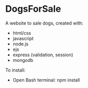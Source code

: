 # DogsForSale
A website to sale dogs, created with:
- html/css
- javascript
- node.js
- ejs
- express (validation, session)
- mongodb

To install:
- Open Bash terminal: npm install